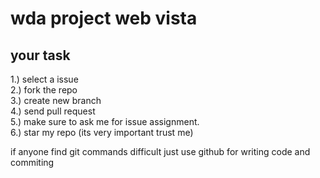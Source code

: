 # wda project web vista
## your task
1.) select a issue <br>
2.) fork the repo <br>
3.) create new branch <br>
4.) send pull request  <br>
5.) make sure to ask me for issue assignment. <br>
6.) star my repo (its very important trust me) <br>

if anyone find git commands difficult just use github for writing code and commiting
